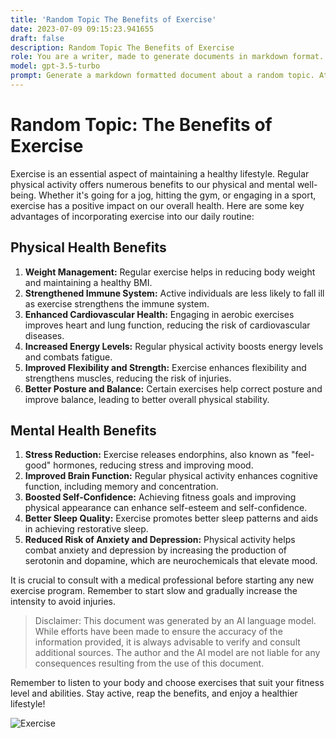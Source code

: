 ```yaml
---
title: 'Random Topic The Benefits of Exercise'
date: 2023-07-09 09:15:23.941655
draft: false
description: Random Topic The Benefits of Exercise
role: You are a writer, made to generate documents in markdown format. It is very important that all of the documents you generate are in valid markdown format.
model: gpt-3.5-turbo
prompt: Generate a markdown formatted document about a random topic. At the bottom, include a disclaimer explaining that the document was generated by you. The first line of the document should be the title. Make sure that the entire document is in proper markdown format, using a mix of various tags to make the document visually appealing.
---
```


# Random Topic: The Benefits of Exercise

Exercise is an essential aspect of maintaining a healthy lifestyle. Regular physical activity offers numerous benefits to our physical and mental well-being. Whether it's going for a jog, hitting the gym, or engaging in a sport, exercise has a positive impact on our overall health. Here are some key advantages of incorporating exercise into our daily routine:

## Physical Health Benefits

1. **Weight Management:** Regular exercise helps in reducing body weight and maintaining a healthy BMI.
2. **Strengthened Immune System:** Active individuals are less likely to fall ill as exercise strengthens the immune system.
3. **Enhanced Cardiovascular Health:** Engaging in aerobic exercises improves heart and lung function, reducing the risk of cardiovascular diseases.
4. **Increased Energy Levels:** Regular physical activity boosts energy levels and combats fatigue.
5. **Improved Flexibility and Strength:** Exercise enhances flexibility and strengthens muscles, reducing the risk of injuries.
6. **Better Posture and Balance:** Certain exercises help correct posture and improve balance, leading to better overall physical stability.

## Mental Health Benefits

1. **Stress Reduction:** Exercise releases endorphins, also known as "feel-good" hormones, reducing stress and improving mood.
2. **Improved Brain Function:** Regular physical activity enhances cognitive function, including memory and concentration.
3. **Boosted Self-Confidence:** Achieving fitness goals and improving physical appearance can enhance self-esteem and self-confidence.
4. **Better Sleep Quality:** Exercise promotes better sleep patterns and aids in achieving restorative sleep.
5. **Reduced Risk of Anxiety and Depression:** Physical activity helps combat anxiety and depression by increasing the production of serotonin and dopamine, which are neurochemicals that elevate mood.

It is crucial to consult with a medical professional before starting any new exercise program. Remember to start slow and gradually increase the intensity to avoid injuries.

>Disclaimer: This document was generated by an AI language model. While efforts have been made to ensure the accuracy of the information provided, it is always advisable to verify and consult additional sources. The author and the AI model are not liable for any consequences resulting from the use of this document.

Remember to listen to your body and choose exercises that suit your fitness level and abilities. Stay active, reap the benefits, and enjoy a healthier lifestyle!

![Exercise](https://example.com/exercise-image.jpg)
